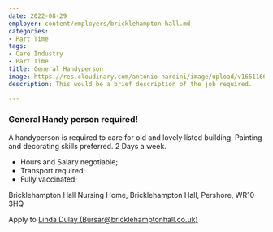 ```yaml
---
date: 2022-08-29
employer: content/employers/bricklehampton-hall.md
categories:
- Part Time
tags:
- Care Industry
- Part Time
title: General Handyperson
image: https://res.cloudinary.com/antonio-nardini/image/upload/v1661166006/01_dlpnuc.png
description: This would be a brief description of the job required.

---
```

### General Handy person required!

A handyperson is required to care for old and lovely listed building. Painting and decorating skills preferred. 2 Days a week.

* Hours and Salary negotiable;
* Transport required;
* Fully vaccinated;

Bricklehampton Hall Nursing Home, Bricklehampton Hall, Pershore, WR10 3HQ

Apply to [Linda Dulay (Bursar@bricklehamptonhall.co.uk)](mailto:Bursar@bricklehamptonhall.co.uk "Linda Dulay Email")